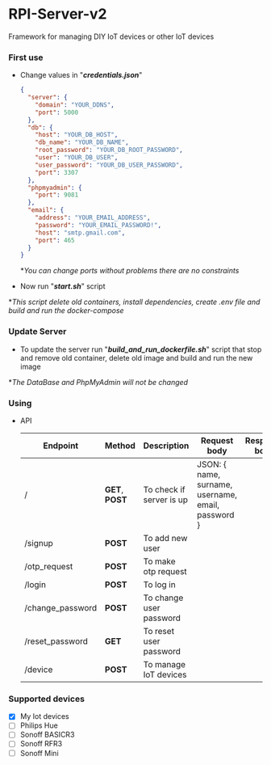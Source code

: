 # RPI-Server-v2
Framework for managing DIY IoT devices or other IoT devices

### First use

- Change values in "*__credentials.json__*"
    
    ```json
    {
      "server": {
        "domain": "YOUR_DDNS",
        "port": 5000
      },
      "db": {
        "host": "YOUR_DB_HOST",
        "db_name": "YOUR_DB_NAME",
        "root_password": "YOUR_DB_ROOT_PASSWORD",
        "user": "YOUR_DB_USER",
        "user_password": "YOUR_DB_USER_PASSWORD",
        "port": 3307
      },
      "phpmyadmin": {
        "port": 9081
      },
      "email": {
        "address": "YOUR_EMAIL_ADDRESS",
        "password": "YOUR_EMAIL_PASSWORD!",
        "host": "smtp.gmail.com",
        "port": 465
      }
    }
    ```
  
  **You can change ports without problems there are no constraints*
  
- Now run "*__start.sh__*" script

**This script delete old containers, install dependencies, create .env file and build and run the docker-compose*

### Update Server
- To update the server run "*__build_and_run_dockerfile.sh__*" script that stop and remove old container, delete old image and build and run the new image

**The DataBase and PhpMyAdmin will not be changed*

### Using

- API

    | Endpoint | Method | Description | Request body | Response body | 
    | --- | --- | --- | --- | --- |
    | / | __GET__, __POST__ | To check if server is up | JSON: { name, surname, username, email, password } |  |
    | /signup | __POST__ | To add new user |  |  |
    | /otp_request | __POST__ | To make otp request |  |  |
    | /login | __POST__ | To log in |  |  |
    | /change_password | __POST__ | To change user password |  |  |
    | /reset_password | __GET__ | To reset user password |  |  |
    | /device | __POST__ | To manage IoT devices |  |  |

### Supported devices

- [X] My Iot devices
- [ ] Philips Hue
- [ ] Sonoff BASICR3
- [ ] Sonoff RFR3
- [ ] Sonoff Mini